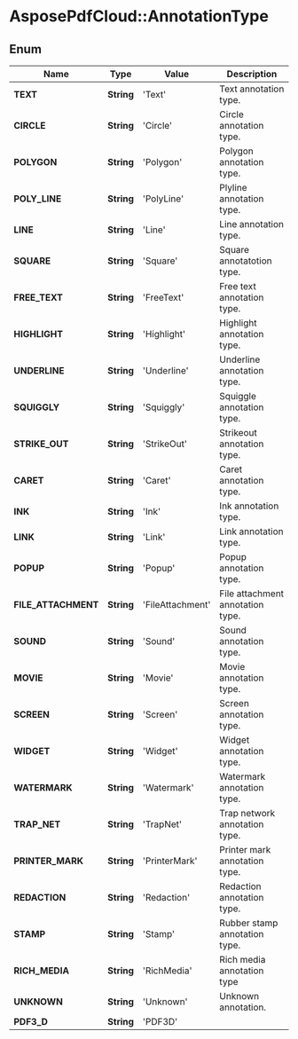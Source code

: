 ﻿# AsposePdfCloud::AnnotationType


## Enum
Name | Type | Value | Description
------------ | ------------- | ------------- | -------------
**TEXT** | **String** | 'Text' | Text annotation type.
**CIRCLE** | **String** | 'Circle' | Circle annotation type.
**POLYGON** | **String** | 'Polygon' | Polygon annotation type.
**POLY_LINE** | **String** | 'PolyLine' | Plyline annotation type.
**LINE** | **String** | 'Line' | Line annotation type.
**SQUARE** | **String** | 'Square' | Square annotatotion type.
**FREE_TEXT** | **String** | 'FreeText' | Free text annotation type.
**HIGHLIGHT** | **String** | 'Highlight' | Highlight annotation type.
**UNDERLINE** | **String** | 'Underline' | Underline annotation type.
**SQUIGGLY** | **String** | 'Squiggly' | Squiggle annotation type.
**STRIKE_OUT** | **String** | 'StrikeOut' | Strikeout annotation type.
**CARET** | **String** | 'Caret' | Caret annotation type.
**INK** | **String** | 'Ink' | Ink annotation type.
**LINK** | **String** | 'Link' | Link annotation type.
**POPUP** | **String** | 'Popup' | Popup annotation type.
**FILE_ATTACHMENT** | **String** | 'FileAttachment' | File attachment annotation type.
**SOUND** | **String** | 'Sound' | Sound annotation type.
**MOVIE** | **String** | 'Movie' | Movie annotation type.
**SCREEN** | **String** | 'Screen' | Screen annotation type.
**WIDGET** | **String** | 'Widget' | Widget annotation type.
**WATERMARK** | **String** | 'Watermark' | Watermark annotation type.
**TRAP_NET** | **String** | 'TrapNet' | Trap network annotation type.
**PRINTER_MARK** | **String** | 'PrinterMark' | Printer mark annotation type.
**REDACTION** | **String** | 'Redaction' | Redaction annotation type.
**STAMP** | **String** | 'Stamp' | Rubber stamp annotation type.
**RICH_MEDIA** | **String** | 'RichMedia' | Rich media annotation type
**UNKNOWN** | **String** | 'Unknown' | Unknown annotation.
**PDF3_D** | **String** | 'PDF3D' | 




